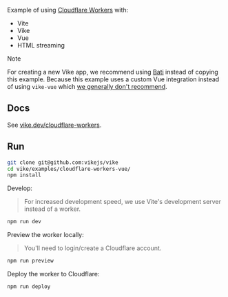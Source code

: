 Example of using [Cloudflare Workers](https://workers.cloudflare.com/) with:
 - Vite
 - Vike
 - Vue
 - HTML streaming

> [!NOTE]
> For creating a new Vike app, we recommend using [Bati](https://batijs.dev) instead of copying this example. Because this example uses a custom Vue integration instead of using `vike-vue` which [we generally don't recommend](https://vike.dev/new#without-vike-react-vue-solid).


## Docs

See [vike.dev/cloudflare-workers](https://vike.dev/cloudflare-workers).


## Run

```bash
git clone git@github.com:vikejs/vike
cd vike/examples/cloudflare-workers-vue/
npm install
```

Develop:

> For increased development speed, we use Vite's development server instead of a worker.

```bash
npm run dev
```

Preview the worker locally:

> You'll need to login/create a Cloudflare account.

```bash
npm run preview
```

Deploy the worker to Cloudflare:
```bash
npm run deploy
```
